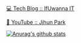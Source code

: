  [💻 Tech Blog :: IfUwanna IT ](https://ifuwanna.tistory.com/)  
 
 [🎸 YouTube :: Jihun Park ](https://www.youtube.com/channel/UCmOfaIjCdeXnd04Rtt_yirQ)

 [![Anurag's github stats](https://github-readme-stats.vercel.app/api?username=ifuwanna)](https://github.com/anuraghazra/github-readme-stats)

